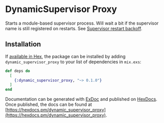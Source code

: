 # DynamicSupervisor Proxy

Starts a module-based supervisor process.
Will wait a bit if the supervisor name is still registered on restarts.
See [Supervisor restart backoff](https://github.com/erlang/otp/pull/1287).

## Installation

If [available in Hex](https://hex.pm/docs/publish), the package can be installed
by adding `dynamic_supervisor_proxy` to your list of dependencies in `mix.exs`:

```elixir
def deps do
  [
    {:dynamic_supervisor_proxy, "~> 0.1.0"}
  ]
end
```

Documentation can be generated with [ExDoc](https://github.com/elixir-lang/ex_doc)
and published on [HexDocs](https://hexdocs.pm). Once published, the docs can
be found at [https://hexdocs.pm/dynamic_supervisor_proxy](https://hexdocs.pm/dynamic_supervisor_proxy).

